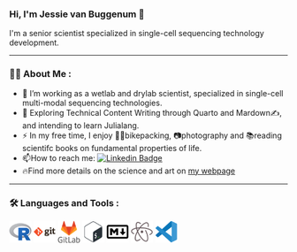 ### Hi, I'm Jessie van Buggenum 👋

 I'm a senior scientist specialized in single-cell sequencing technology development. 

---
### :woman_technologist: About Me :

- 🔬 I’m working as a wetlab and drylab scientist, specialized in single-cell multi-modal sequencing technologies.
- :seedling: Exploring Technical Content Writing through Quarto and Mardown✍️, and intending to learn Julialang.
- :zap: In my free time, I enjoy 🚵‍♀️bikepacking, 📷photography and 📚reading scientifc books on fundamental properties of life.
- :mailbox:How to reach me: [![Linkedin Badge](https://img.shields.io/badge/-vanbuggenum-blue?style=flat&logo=Linkedin&logoColor=white)](https://www.linkedin.com/in/jessievanbuggenum/)
- 🔥Find more details on the science and art on [my webpage](jessievanbuggenum.nl)

---

### :hammer_and_wrench: Languages and Tools :
<div>
  <img src="https://github.com/devicons/devicon/blob/master/icons/r/r-original.svg" title="R" **alt="R" width="40" height="40"/>
  <img src="https://github.com/devicons/devicon/blob/master/icons/git/git-original-wordmark.svg" title="Git" **alt="Git" width="40" height="40"/>
  <img src="https://github.com/devicons/devicon/blob/master/icons/gitlab/gitlab-original-wordmark.svg" title="Gitlab" **alt="Gitlab" width="40" height="40"/>
  <img src="https://github.com/devicons/devicon/blob/master/icons/bash/bash-original.svg" title="Bash" **alt="Bash" width="40" height="40"/>
  <img src="https://github.com/devicons/devicon/blob/master/icons/markdown/markdown-original.svg" title="Markdown" **alt="Markdown" width="40" height="40"/>
  <img src="https://github.com/devicons/devicon/blob/master/icons/atom/atom-original.svg" title="Atom" **alt="Atom" width="40" height="40"/>
   <img src="https://github.com/devicons/devicon/blob/master/icons/vscode/vscode-original.svg" title="Vscode" **alt="vscode" width="40" height="40"/>
</div>


<!--

[![GitHub Streak](http://github-readme-streak-stats.herokuapp.com?user=vanbuggenum&theme=blueberry_duo&hide_border=true&date_format=j%20M%5B%20Y%5D)](https://git.io/streak-stats)


<img height="180em" src="https://github-readme-stats.vercel.app/api?username=vanbuggenum&show_icons=true&hide_border=true&&count_private=true&include_all_commits=true" />


**vanbuggenum/vanbuggenum** is a ✨ _special_ ✨ repository because its `README.md` (this file) appears on your GitHub profile.


- 📑I write occasionally [blogposts](blog.jessievanbuggenum.nl) on coding and cells

-->

